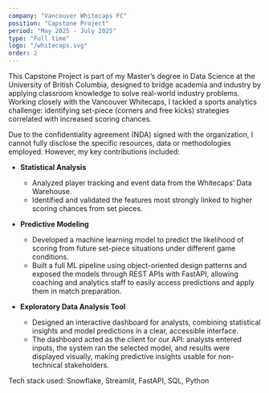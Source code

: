 ```yaml
---
company: "Vancouver Whitecaps FC"
position: "Capstone Project"
period: "May 2025 - July 2025"
type: "Full time"
logo: "/whitecaps.svg"
order: 2
---
```


This Capstone Project is part of my Master’s degree in Data Science at the University of British Columbia, designed to bridge academia and industry by applying classroom knowledge to solve real-world industry problems. Working closely with the Vancouver Whitecaps, I tackled a sports analytics challenge: identifying set-piece (corners and free kicks) strategies correlated with increased scoring chances.

Due to the confidentiality agreement (NDA) signed with the organization, I cannot fully disclose the specific resources, data or methodologies employed. However, my key contributions included:

- **Statistical Analysis**
    - Analyzed player tracking and event data from the Whitecaps’ Data Warehouse.
    - Identified and validated the features most strongly linked to higher scoring chances from set pieces.
    
- **Predictive Modeling**
    - Developed a machine learning model to predict the likelihood of scoring from future set-piece situations under different game conditions.
    - Built a full ML pipeline using object-oriented design patterns and exposed the models through REST APIs with FastAPI, allowing coaching and analytics staff to easily access predictions and apply them in match preparation.
    
- **Exploratory Data Analysis Tool**
    - Designed an interactive dashboard for analysts, combining statistical insights and model predictions in a clear, accessible interface.
    - The dashboard acted as the client for our API: analysts entered inputs, the system ran the selected model, and results were displayed visually, making predictive insights usable for non-technical stakeholders.

Tech stack used: Snowflake, Streamlit, FastAPI, SQL, Python